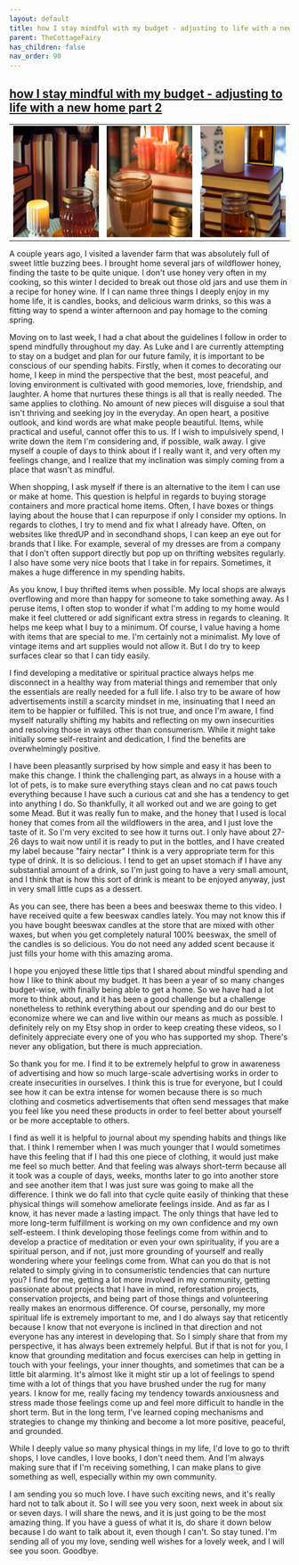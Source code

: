 ```yaml
---
layout: default
title: how I stay mindful with my budget - adjusting to life with a new home part 2
parent: TheCottageFairy
has_children: false
nav_order: 90
---
```


## [how I stay mindful with my budget - adjusting to life with a new home part 2](https://www.youtube.com/watch?v=1AZl-EUyhNk)

<div>
<table align="center">
	<tr>
		<td align="center">
			<img src="../../posters/how_I_stay_mindful_with_my_budget_-_adjusting_to_life_with_a_new_home_part_2-[1AZl-EUyhNk]/generated_00.png" height="200" width="200"/>
		</td>
		<td align="center">
			<img src="../../posters/how_I_stay_mindful_with_my_budget_-_adjusting_to_life_with_a_new_home_part_2-[1AZl-EUyhNk]/generated_01.png" height="200" width="200"/>
		</td>
		<td align="center">
			<img src="../../posters/how_I_stay_mindful_with_my_budget_-_adjusting_to_life_with_a_new_home_part_2-[1AZl-EUyhNk]/generated_02.png" height="200" width="200"/>
		</td>
	</tr>
</table>
</div>

A couple years ago, I visited a lavender farm that was absolutely full of sweet little buzzing bees. I brought home several jars of wildflower honey, finding the taste to be quite unique. I don't use honey very often in my cooking, so this winter I decided to break out those old jars and use them in a recipe for honey wine. If I can name three things I deeply enjoy in my home life, it is candles, books, and delicious warm drinks, so this was a fitting way to spend a winter afternoon and pay homage to the coming spring.

Moving on to last week, I had a chat about the guidelines I follow in order to spend mindfully throughout my day. As Luke and I are currently attempting to stay on a budget and plan for our future family, it is important to be conscious of our spending habits. Firstly, when it comes to decorating our home, I keep in mind the perspective that the best, most peaceful, and loving environment is cultivated with good memories, love, friendship, and laughter. A home that nurtures these things is all that is really needed. The same applies to clothing. No amount of new pieces will disguise a soul that isn't thriving and seeking joy in the everyday. An open heart, a positive outlook, and kind words are what make people beautiful. Items, while practical and useful, cannot offer this to us. If I wish to impulsively spend, I write down the item I'm considering and, if possible, walk away. I give myself a couple of days to think about if I really want it, and very often my feelings change, and I realize that my inclination was simply coming from a place that wasn't as mindful.

When shopping, I ask myself if there is an alternative to the item I can use or make at home. This question is helpful in regards to buying storage containers and more practical home items. Often, I have boxes or things laying about the house that I can repurpose if only I consider my options. In regards to clothes, I try to mend and fix what I already have. Often, on websites like thredUP and in secondhand shops, I can keep an eye out for brands that I like. For example, several of my dresses are from a company that I don't often support directly but pop up on thrifting websites regularly. I also have some very nice boots that I take in for repairs. Sometimes, it makes a huge difference in my spending habits.

As you know, I buy thrifted items when possible. My local shops are always overflowing and more than happy for someone to take something away. As I peruse items, I often stop to wonder if what I'm adding to my home would make it feel cluttered or add significant extra stress in regards to cleaning. It helps me keep what I buy to a minimum. Of course, I value having a home with items that are special to me. I'm certainly not a minimalist. My love of vintage items and art supplies would not allow it. But I do try to keep surfaces clear so that I can tidy easily.

I find developing a meditative or spiritual practice always helps me disconnect in a healthy way from material things and remember that only the essentials are really needed for a full life. I also try to be aware of how advertisements instill a scarcity mindset in me, insinuating that I need an item to be happier or fulfilled. This is not true, and once I'm aware, I find myself naturally shifting my habits and reflecting on my own insecurities and resolving those in ways other than consumerism. While it might take initially some self-restraint and dedication, I find the benefits are overwhelmingly positive.

I have been pleasantly surprised by how simple and easy it has been to make this change. I think the challenging part, as always in a house with a lot of pets, is to make sure everything stays clean and no cat paws touch everything because I have such a curious cat and she has a tendency to get into anything I do. So thankfully, it all worked out and we are going to get some Mead. But it was really fun to make, and the honey that I used is local honey that comes from all the wildflowers in the area, and I just love the taste of it. So I'm very excited to see how it turns out. I only have about 27-26 days to wait now until it is ready to put in the bottles, and I have created my label because "fairy nectar" I think is a very appropriate term for this type of drink. It is so delicious. I tend to get an upset stomach if I have any substantial amount of a drink, so I'm just going to have a very small amount, and I think that is how this sort of drink is meant to be enjoyed anyway, just in very small little cups as a dessert.

As you can see, there has been a bees and beeswax theme to this video. I have received quite a few beeswax candles lately. You may not know this if you have bought beeswax candles at the store that are mixed with other waxes, but when you get completely natural 100% beeswax, the smell of the candles is so delicious. You do not need any added scent because it just fills your home with this amazing aroma.

I hope you enjoyed these little tips that I shared about mindful spending and how I like to think about my budget. It has been a year of so many changes budget-wise, with finally being able to get a home. So we have had a lot more to think about, and it has been a good challenge but a challenge nonetheless to rethink everything about our spending and do our best to economize where we can and live within our means as much as possible. I definitely rely on my Etsy shop in order to keep creating these videos, so I definitely appreciate every one of you who has supported my shop. There's never any obligation, but there is much appreciation.

So thank you for me. I find it to be extremely helpful to grow in awareness of advertising and how so much large-scale advertising works in order to create insecurities in ourselves. I think this is true for everyone, but I could see how it can be extra intense for women because there is so much clothing and cosmetics advertisements that often send messages that make you feel like you need these products in order to feel better about yourself or be more acceptable to others.

I find as well it is helpful to journal about my spending habits and things like that. I think I remember when I was much younger that I would sometimes have this feeling that if I had this one piece of clothing, it would just make me feel so much better. And that feeling was always short-term because all it took was a couple of days, weeks, months later to go into another store and see another item that I was just sure was going to make all the difference. I think we do fall into that cycle quite easily of thinking that these physical things will somehow ameliorate feelings inside. And as far as I know, it has never made a lasting impact. The only things that have led to more long-term fulfillment is working on my own confidence and my own self-esteem. I think developing those feelings come from within and to develop a practice of meditation or even your own spirituality, if you are a spiritual person, and if not, just more grounding of yourself and really wondering where your feelings come from. What can you do that is not related to simply giving in to consumeristic tendencies that can nurture you? I find for me, getting a lot more involved in my community, getting passionate about projects that I have in mind, reforestation projects, conservation projects, and being part of those things and volunteering really makes an enormous difference. Of course, personally, my more spiritual life is extremely important to me, and I do always say that reticently because I know that not everyone is inclined in that direction and not everyone has any interest in developing that. So I simply share that from my perspective, it has always been extremely helpful. But if that is not for you, I know that grounding meditation and focus exercises can help in getting in touch with your feelings, your inner thoughts, and sometimes that can be a little bit alarming. It's almost like it might stir up a lot of feelings to spend time with a lot of things that you have brushed under the rug for many years. I know for me, really facing my tendency towards anxiousness and stress made those feelings come up and feel more difficult to handle in the short term. But in the long term, I've learned coping mechanisms and strategies to change my thinking and become a lot more positive, peaceful, and grounded.

While I deeply value so many physical things in my life, I'd love to go to thrift shops, I love candles, I love books, I don't need them. And I'm always making sure that if I'm receiving something, I can make plans to give something as well, especially within my own community.

I am sending you so much love. I have such exciting news, and it's really hard not to talk about it. So I will see you very soon, next week in about six or seven days. I will share the news, and it is just going to be the most amazing thing. If you have a guess of what it is, do share it down below because I do want to talk about it, even though I can't. So stay tuned. I'm sending all of you my love, sending well wishes for a lovely week, and I will see you soon. Goodbye.